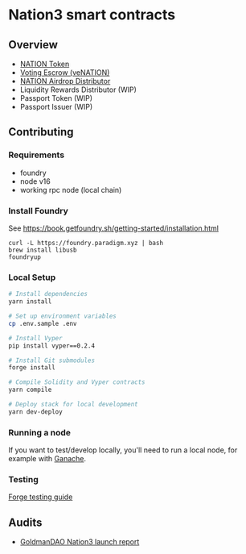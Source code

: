 # Nation3 smart contracts

## Overview

- [NATION Token](./src/tokens/NATION.sol)
- [Voting Escrow (veNATION)](./src/governance/VotingEscrow.vy)
- [NATION Airdrop Distributor](./src/distributors/MerkleDistributor.sol)
- Liquidity Rewards Distributor (WIP)
- Passport Token (WIP)
- Passport Issuer (WIP)

## Contributing

### Requirements

- foundry
- node v16
- working rpc node (local chain)

### Install Foundry

See https://book.getfoundry.sh/getting-started/installation.html
```
curl -L https://foundry.paradigm.xyz | bash
brew install libusb
foundryup
```

### Local Setup

```zsh
# Install dependencies
yarn install

# Set up environment variables
cp .env.sample .env

# Install Vyper
pip install vyper==0.2.4

# Install Git submodules
forge install

# Compile Solidity and Vyper contracts
yarn compile

# Deploy stack for local development
yarn dev-deploy
```

### Running a node

If you want to test/develop locally, you'll need to run a local node, for example with [Ganache](https://trufflesuite.com/ganache/).

### Testing

[Forge testing guide](https://book.getfoundry.sh/forge/tests.html)

## Audits

- [GoldmanDAO Nation3 launch report](https://prong-distance-e49.notion.site/Nation3-Launch-Report-59990449a8ef4814985f44eadb1c75a1)
